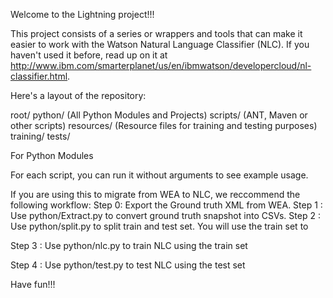 Welcome to the Lightning project!!!



This project consists of a series or wrappers and tools that can make it easier to work with the Watson Natural Language Classifier (NLC). If you haven't used it before, read up on it at http://www.ibm.com/smarterplanet/us/en/ibmwatson/developercloud/nl-classifier.html.


 Here's a layout of the repository:

root/
 python/ (All Python Modules and Projects)
 scripts/ (ANT, Maven or other scripts)
 resources/ (Resource files for training and testing purposes)
    training/
    tests/

For Python Modules

For each script, you can run it without arguments to see example usage.

If you are using this to migrate from WEA to NLC, we reccommend the following workflow:
Step 0: Export the Ground truth XML from WEA. 
Step 1 : Use python/Extract.py to convert ground truth snapshot into CSVs. 
Step 2 : Use python/split.py to split train and test set. You will use the train set to 

Step 3 : Use python/nlc.py to train NLC using the train set

Step 4 : Use python/test.py to test NLC using the test set

Have fun!!! 
